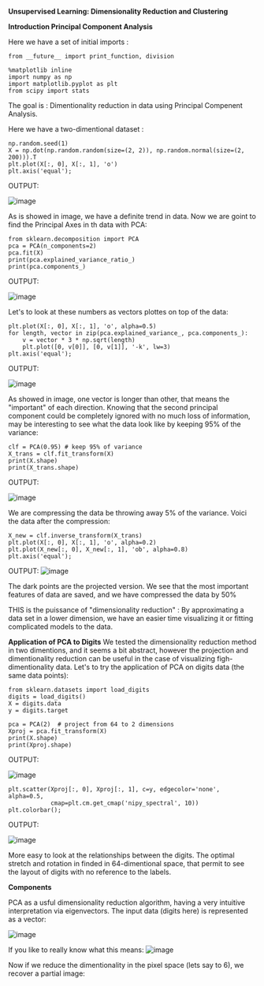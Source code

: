 **Unsupervised Learning: Dimensionality Reduction and Clustering**

**Introduction Principal Component Analysis**

Here we have a set of initial imports :

```
from __future__ import print_function, division

%matplotlib inline
import numpy as np
import matplotlib.pyplot as plt
from scipy import stats
```
The goal is : Dimentionality reduction in data using Principal Compenent Analysis.

Here we have a two-dimentional dataset :

```
np.random.seed(1)
X = np.dot(np.random.random(size=(2, 2)), np.random.normal(size=(2, 200))).T
plt.plot(X[:, 0], X[:, 1], 'o')
plt.axis('equal');
```
OUTPUT: 

![image](/uploads/c6f122419b6caba1c093777b07d0d484/image.png)

As is showed in image, we have a definite trend in data. Now we are goint to find the Principal Axes in th data with PCA:

```
from sklearn.decomposition import PCA
pca = PCA(n_components=2)
pca.fit(X)
print(pca.explained_variance_ratio_)
print(pca.components_)
```
OUTPUT:

![image](/uploads/79268d026cfcbae92e4353499fb1ba21/image.png)

Let's to look at these numbers as vectors plottes on top of the data:
```
plt.plot(X[:, 0], X[:, 1], 'o', alpha=0.5)
for length, vector in zip(pca.explained_variance_, pca.components_):
    v = vector * 3 * np.sqrt(length)
    plt.plot([0, v[0]], [0, v[1]], '-k', lw=3)
plt.axis('equal');
```
OUTPUT:

![image](/uploads/2437fee02587c54420582ff05c1245f2/image.png)

As showed in image, one vector is longer than other, that means the "important" of each direction. 
Knowing that the second principal component could be completely ignored with no much loss of information, may be interesting to see what the data look like by keeping 95% of the variance:
```
clf = PCA(0.95) # keep 95% of variance
X_trans = clf.fit_transform(X)
print(X.shape)
print(X_trans.shape)
```
OUTPUT:

![image](/uploads/ca6a90c93c7b14e5d5e6d7036fb71621/image.png)

We are compressing the data be throwing away 5% of the variance. Voici the data after the compression:
```
X_new = clf.inverse_transform(X_trans)
plt.plot(X[:, 0], X[:, 1], 'o', alpha=0.2)
plt.plot(X_new[:, 0], X_new[:, 1], 'ob', alpha=0.8)
plt.axis('equal');
```
OUTPUT:
![image](/uploads/f37d62b4662ed3f4124ec73a473f52e1/image.png)

The dark points are the projected version. We see that the most important features of data are saved, and we have compressed the data by 50%

THIS is the puissance of "dimensionality reduction" : By approximating a data set in a lower dimension, we have an easier time visualizing it or fitting complicated models to the data.

**Application of PCA to Digits**
We tested the dimensionality reduction method in two dimentions, and it seems a bit abstract, however the projection and dimentionality reduction can be useful in the case of visualizing figh-dimentionality data. 
Let's to try the application of PCA on digits data (the same data points):
```
from sklearn.datasets import load_digits
digits = load_digits()
X = digits.data
y = digits.target
```
```
pca = PCA(2)  # project from 64 to 2 dimensions
Xproj = pca.fit_transform(X)
print(X.shape)
print(Xproj.shape)
```
OUTPUT:

![image](/uploads/18e5dacd472c1c5809b97b3b9d9519f3/image.png)

```
plt.scatter(Xproj[:, 0], Xproj[:, 1], c=y, edgecolor='none', alpha=0.5,
            cmap=plt.cm.get_cmap('nipy_spectral', 10))
plt.colorbar();
```
OUTPUT:

![image](/uploads/36e8abbb5af165f85e7cc8dfecc5120b/image.png)

More easy to look at the relationships between the digits. The optimal stretch and rotation in finded in 64-dimentional space, that permit to see the layout of digits with no reference to  the labels.

**Components**

PCA as a usful dimensionality reduction algorithm, having a very intuitive interpretation via eigenvectors. 
The input data (digits here) is represented as a vector:

![image](/uploads/60288412e6983d187ca7379d897ff687/image.png)

If you like to really know what this means:
![image](/uploads/1671061feb741ee7d042ec761e53b161/image.png)

Now if we reduce the dimentionality in the pixel space (lets say to 6), we recover a partial image:



```






